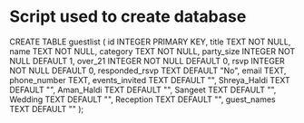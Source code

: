 # Script used to create database

CREATE TABLE guestlist (
    id INTEGER PRIMARY KEY,
    title TEXT NOT NULL,
    name TEXT NOT NULL,
    category TEXT NOT NULL,
    party_size INTEGER NOT NULL DEFAULT 1,
    over_21 INTEGER NOT NULL DEFAULT 0,
    rsvp INTEGER NOT NULL DEFAULT 0,
    responded_rsvp TEXT DEFAULT "No",
    email TEXT,
    phone_number TEXT,
    events_invited TEXT DEFAULT "",
    Shreya_Haldi TEXT DEFAULT "",
    Aman_Haldi TEXT DEFAULT "",
    Sangeet TEXT DEFAULT "",
    Wedding TEXT DEFAULT "",
    Reception TEXT DEFAULT "",
    guest_names TEXT DEFAULT ""
);
